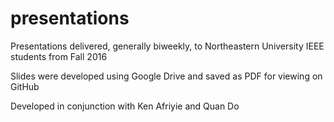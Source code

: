 # presentations
Presentations delivered, generally biweekly, to Northeastern University IEEE students from Fall 2016

Slides were developed using Google Drive and saved as PDF for viewing on GitHub

Developed in conjunction with Ken Afriyie and Quan Do
